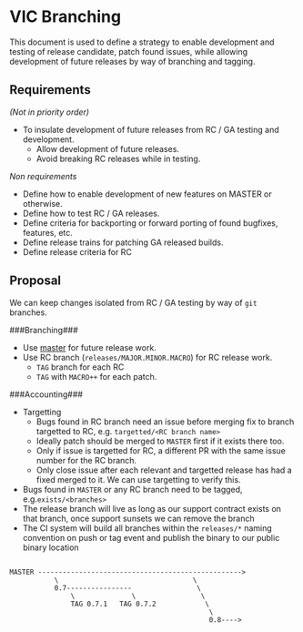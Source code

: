 # VIC Branching

This document is used to define a strategy to enable development and testing of
release candidate, patch found issues, while allowing development of future
releases by way of branching and tagging.

## Requirements

_(Not in priority order)_
* To insulate development of future releases from RC / GA testing and development.
  * Allow development of future releases.
  * Avoid breaking RC releases while in testing.

_Non requirements_
* Define how to enable development of new features on MASTER or otherwise.
* Define how to test RC / GA releases.
* Define criteria for backporting or forward porting of found bugfixes, features, etc.
* Define release trains for patching GA released builds.
* Define release criteria for RC

## Proposal

We can keep changes isolated from RC / GA testing by way of `git` branches.

###Branching###
* Use [master](http://github.com/vmware/vic) for future release work.
* Use RC branch (`releases/MAJOR.MINOR.MACRO`) for RC release work.
  * `TAG` branch for each RC
  * `TAG` with `MACRO++` for each patch.

###Accounting###
* Targetting
  * Bugs found in RC branch need an issue before merging fix to branch targetted to RC, e.g. `targetted/<RC branch name>`
  * Ideally patch should be merged to `MASTER` first if it exists there too.
  * Only if issue is targetted for RC, a different PR with the same issue number for the RC branch.
  * Only close issue after each relevant and targetted release has had a fixed merged to it.  We can use targetting to verify this.
* Bugs found in `MASTER` or any RC branch need to be tagged, e.g.`exists/<branches>`
* The release branch will live as long as our support contract exists on that branch, once support sunsets we can remove the branch
* The CI system will build all branches within the `releases/*` naming convention on push or tag event and publish the binary to our public binary location

```

MASTER -------------------------------------------------->
           \                                 \
           0.7----------------                \
               \              \                \
               TAG 0.7.1   TAG 0.7.2            \
                                                 \
                                                 0.8---->


```
